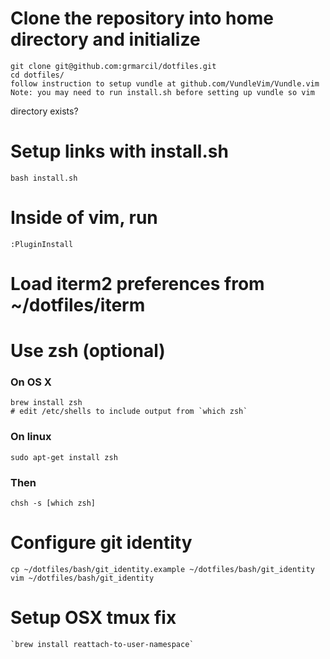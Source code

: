 # Clone the repository into home directory and initialize
    git clone git@github.com:grmarcil/dotfiles.git
    cd dotfiles/
    follow instruction to setup vundle at github.com/VundleVim/Vundle.vim
    Note: you may need to run install.sh before setting up vundle so vim
directory exists?

# Setup links with install.sh
    bash install.sh

# Inside of vim, run
    :PluginInstall

# Load iterm2 preferences from ~/dotfiles/iterm

# Use zsh (optional)
### On OS X
    brew install zsh
    # edit /etc/shells to include output from `which zsh`
### On linux
    sudo apt-get install zsh
### Then
    chsh -s [which zsh]

# Configure git identity
    cp ~/dotfiles/bash/git_identity.example ~/dotfiles/bash/git_identity
    vim ~/dotfiles/bash/git_identity

# Setup OSX tmux fix
    `brew install reattach-to-user-namespace`
